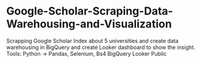 # Google-Scholar-Scraping-Data-Warehousing-and-Visualization
Scrapping Google Scholar Index about 5 universities and create data warehousing in BigQuery and create Looker dashboard to show the insight.
Tools:
Python -> Pandas, Selenium, Bs4
BigQuery
Looker Public
